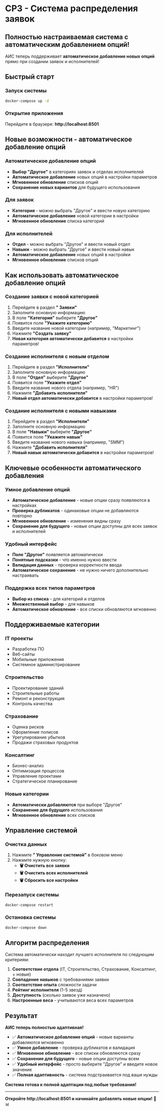 # СРЗ - Система распределения заявок

## Полностью настраиваемая система с автоматическим добавлением опций!

АИС теперь поддерживает **автоматическое добавление новых опций** прямо при создании заявок и исполнителей!

## Быстрый старт

### Запуск системы
```bash
docker-compose up -d
```

### Открытие приложения
Перейдите в браузере: **http://localhost:8501**

## Новые возможности - автоматическое добавление опций

###  Автоматическое добавление опций
- **Выбор "Другое"** в категориях заявок и отделах исполнителей
- **Автоматическое добавление** новых опций в настройки параметров
- **Мгновенное обновление** списков опций
- **Сохранение новых вариантов** для будущего использования

### Для заявок
- **Категория** - можно выбрать "Другое" и ввести новую категорию
- **Автоматическое добавление** новой категории в настройки
- **Мгновенное обновление** списка категорий

### Для исполнителей
- **Отдел** - можно выбрать "Другое" и ввести новый отдел
- **Навыки** - можно выбрать "Другое" и ввести новый навык
- **Автоматическое добавление** новых опций в настройки
- **Мгновенное обновление** списков опций

## Как использовать автоматическое добавление опций

### Создание заявки с новой категорией
1. Перейдите в раздел **" Заявки"**
2. Заполните основную информацию
3. В поле **"Категория"** выберите **"Другое"**
4. Появится поле **"Укажите категорию"**
5. Введите название новой категории (например, "Маркетинг")
6. Нажмите **"Создать заявку"**
7. **Новая категория автоматически добавится** в настройки параметров!

### Создание исполнителя с новым отделом
1. Перейдите в раздел **"Исполнители"**
2. Заполните основную информацию
3. В поле **"Отдел"** выберите **"Другое"**
4. Появится поле **"Укажите отдел"**
5. Введите название нового отдела (например, "HR")
6. Нажмите **"Добавить исполнителя"**
7. **Новый отдел автоматически добавится** в настройки параметров!

### Создание исполнителя с новыми навыками
1. Перейдите в раздел **"Исполнители"**
2. Заполните основную информацию
3. В поле **"Навыки"** выберите **"Другое"**
4. Появится поле **"Укажите навык"**
5. Введите название нового навыка (например, "SMM")
6. Нажмите **"Добавить исполнителя"**
7. **Новый навык автоматически добавится** в настройки параметров!

## Ключевые особенности автоматического добавления

### Умное добавление опций
- **Автоматическое добавление** - новые опции сразу появляются в настройках
- **Проверка дубликатов** - одинаковые опции не добавляются повторно
- **Мгновенное обновление** - изменения видны сразу
- **Сохранение для будущего** - новые опции доступны для всех заявок и исполнителей

### Удобный интерфейс
- **Поле "Другое"** появляется автоматически
- **Понятные подсказки** - что именно нужно ввести
- **Валидация данных** - проверка корректности ввода
- **Автоматическое сохранение** - не нужно ничего дополнительно настраивать

### Поддержка всех типов параметров
- **Выбор из списка** - для категорий и отделов
- **Множественный выбор** - для навыков
- **Автоматическое обновление** - все списки обновляются мгновенно

## Поддерживаемые категории

### IT проекты
- Разработка ПО
- Веб-сайты
- Мобильные приложения
- Системное администрирование

### Строительство
- Проектирование зданий
- Строительные работы
- Ремонт и реконструкция
- Контроль качества

### Страхование
- Оценка рисков
- Оформление полисов
- Урегулирование убытков
- Продажи страховых продуктов

### Консалтинг
- Бизнес-анализ
- Оптимизация процессов
- Управление проектами
- Стратегическое планирование

### Новые категории
- **Автоматически добавляются** при выборе "Другое"
- **Сохранение для будущего** использования
- **Мгновенное обновление** всех списков

## Управление системой

### Очистка данных
1. Нажмите **" Управление системой"** в боковом меню
2. Нажмите нужную кнопку:
   - **🗑️ Очистить все заявки**
   - **🗑️ Очистить всех исполнителей**
   - **🗑️ Сбросить все настройки**

### Перезапуск системы
```bash
docker-compose restart
```

### Остановка системы
```bash
docker-compose down
```

## Алгоритм распределения

Система автоматически находит лучшего исполнителя по следующим критериям:

1. **Соответствие отдела** (IT, Строительство, Страхование, Консалтинг, + новые)
2. **Совпадение навыков** с требованиями заявки
3. **Соответствие опыта** сложности задачи
4. **Рейтинг исполнителя** (1-5 звезд)
5. **Доступность** (сколько заявок уже назначено)
6. **Настроенные веса** - учитываются веса всех параметров

## Результат

**АИС теперь полностью адаптивная!**

- ✅ **Автоматическое добавление опций** - новые варианты добавляются мгновенно
- ✅ **Умное добавление** - проверка дубликатов и валидация
- ✅ **Мгновенное обновление** - все списки обновляются сразу
- ✅ **Сохранение для будущего** - новые опции доступны всем
- ✅ **Удобный интерфейс** - просто выберите "Другое" и введите новое значение
- ✅ **Полная адаптивность** - система подстраивается под ваши нужды

**Система готова к полной адаптации под любые требования!** 

---

**Откройте http://localhost:8501 и начинайте добавлять новые опции!** 🏢📊
